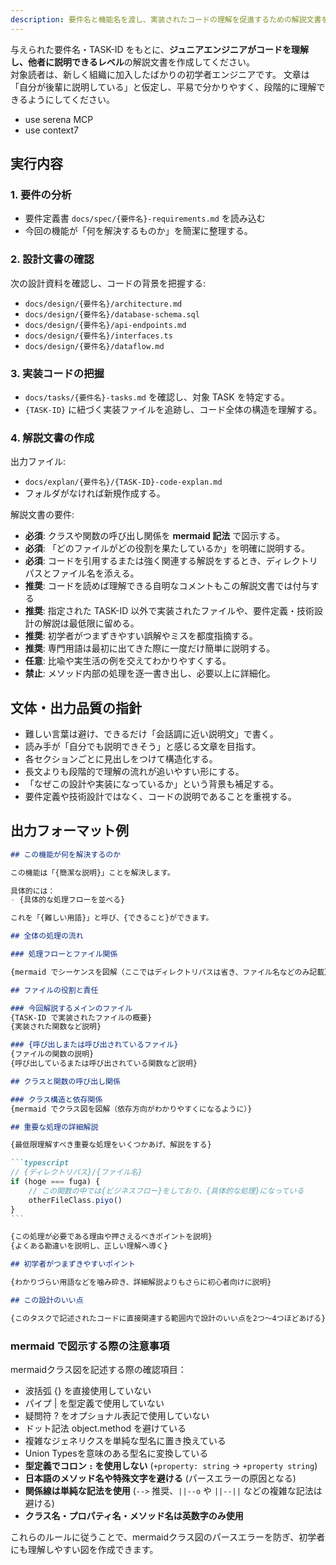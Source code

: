 ```yaml
---
description: 要件名と機能名を渡し、実装されたコードの理解を促進するための解説文書を作成する。
---
```


与えられた要件名・TASK-ID をもとに、**ジュニアエンジニアがコードを理解し、他者に説明できるレベル**の解説文書を作成してください。  
対象読者は、新しく組織に加入したばかりの初学者エンジニアです。
文章は「自分が後輩に説明している」と仮定し、平易で分かりやすく、段階的に理解できるようにしてください。

- use serena MCP
- use context7

## 実行内容

### 1. 要件の分析

- 要件定義書 `docs/spec/{要件名}-requirements.md` を読み込む
- 今回の機能が「何を解決するものか」を簡潔に整理する。

### 2. 設計文書の確認

次の設計資料を確認し、コードの背景を把握する:

- `docs/design/{要件名}/architecture.md`
- `docs/design/{要件名}/database-schema.sql`
- `docs/design/{要件名}/api-endpoints.md`
- `docs/design/{要件名}/interfaces.ts`
- `docs/design/{要件名}/dataflow.md`

### 3. 実装コードの把握

- `docs/tasks/{要件名}-tasks.md` を確認し、対象 TASK を特定する。
- `{TASK-ID}` に紐づく実装ファイルを追跡し、コード全体の構造を理解する。

### 4. 解説文書の作成

出力ファイル:

- `docs/explan/{要件名}/{TASK-ID}-code-explan.md`
- フォルダがなければ新規作成する。

解説文書の要件:

- **必須**: クラスや関数の呼び出し関係を **mermaid 記法** で図示する。
- **必須**: 「どのファイルがどの役割を果たしているか」を明確に説明する。
- **必須**: コードを引用するまたは強く関連する解説をするとき、ディレクトリパスとファイル名を添える。
- **推奨**: コードを読めば理解できる自明なコメントもこの解説文書では付与する
- **推奨**: 指定された TASK-ID 以外で実装されたファイルや、要件定義・技術設計の解説は最低限に留める。
- **推奨**: 初学者がつまずきやすい誤解やミスを都度指摘する。
- **推奨**: 専門用語は最初に出てきた際に一度だけ簡単に説明する。
- **任意**: 比喩や実生活の例を交えてわかりやすくする。
- **禁止**: メソッド内部の処理を逐一書き出し、必要以上に詳細化。

## 文体・出力品質の指針

- 難しい言葉は避け、できるだけ「会話調に近い説明文」で書く。
- 読み手が「自分でも説明できそう」と感じる文章を目指す。
- 各セクションごとに見出しをつけて構造化する。
- 長文よりも段階的で理解の流れが追いやすい形にする。
- 「なぜこの設計や実装になっているか」という背景も補足する。
- 要件定義や技術設計ではなく、コードの説明であることを重視する。

## 出力フォーマット例

````md
## この機能が何を解決するのか

この機能は「{簡潔な説明}」ことを解決します。

具体的には：
- {具体的な処理フローを並べる}

これを「{難しい用語}」と呼び、{できること}ができます。

## 全体の処理の流れ

### 処理フローとファイル関係

{mermaid でシーケンスを図解（ここではディレクトリパスは省き、ファイル名などのみ記載）}

## ファイルの役割と責任

### 今回解説するメインのファイル
{TASK-ID で実装されたファイルの概要}
{実装された関数など説明}

### {呼び出しまたは呼び出されているファイル}
{ファイルの関数の説明}
{呼び出しているまたは呼び出されている関数など説明}

## クラスと関数の呼び出し関係

### クラス構造と依存関係
{mermaid でクラス図を図解（依存方向がわかりやすくになるように）}

## 重要な処理の詳細解説

{最低限理解すべき重要な処理をいくつかあげ、解説をする}

```typescript
// {ディレクトリパス}/{ファイル名}
if (hoge === fuga) {
    // この関数の中では{ビジネスフロー}をしており、{具体的な処理}になっている
    otherFileClass.piyo()
}
```

{この処理が必要である理由や押さえるべきポイントを説明}
{よくある勘違いを説明し、正しい理解へ導く}

## 初学者がつまずきやすいポイント

{わかりづらい用語などを噛み砕き、詳細解説よりもさらに初心者向けに説明}

## この設計のいい点

{このタスクで記述されたコードに直接関連する範囲内で設計のいい点を2つ〜4つほどあげる}

````

### mermaid で図示する際の注意事項

mermaidクラス図を記述する際の確認項目：

  - 波括弧 {} を直接使用していない
  - パイプ | を型定義で使用していない
  - 疑問符 ? をオプショナル表記で使用していない
  - ドット記法 object.method を避けている
  - 複雑なジェネリクスを単純な型名に置き換えている
  - Union Typesを意味のある型名に変換している
  - **型定義でコロン `:` を使用しない** (`+property: string` → `+property string`)
  - **日本語のメソッド名や特殊文字を避ける** (パースエラーの原因となる)
  - **関係線は単純な記法を使用** (`-->` 推奨、`||--o` や `||--||` などの複雑な記法は避ける)
  - **クラス名・プロパティ名・メソッド名は英数字のみ使用**

これらのルールに従うことで、mermaidクラス図のパースエラーを防ぎ、初学者にも理解しやすい図を作成できます。
